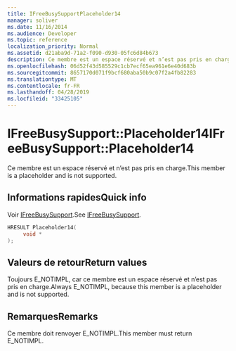 ```yaml
---
title: IFreeBusySupportPlaceholder14
manager: soliver
ms.date: 11/16/2014
ms.audience: Developer
ms.topic: reference
localization_priority: Normal
ms.assetid: d21aba9d-71a2-f090-d930-05fc6d84b673
description: Ce membre est un espace réservé et n’est pas pris en charge.
ms.openlocfilehash: 06d52f43d585529c1cb7ecf65ea961e6e40d683b
ms.sourcegitcommit: 8657170d071f9bcf680aba50b9c07f2a4fb82283
ms.translationtype: MT
ms.contentlocale: fr-FR
ms.lasthandoff: 04/28/2019
ms.locfileid: "33425105"
---
```

# <a name="ifreebusysupportplaceholder14"></a><span data-ttu-id="3eff1-103">IFreeBusySupport::Placeholder14</span><span class="sxs-lookup"><span data-stu-id="3eff1-103">IFreeBusySupport::Placeholder14</span></span>

<span data-ttu-id="3eff1-104">Ce membre est un espace réservé et n’est pas pris en charge.</span><span class="sxs-lookup"><span data-stu-id="3eff1-104">This member is a placeholder and is not supported.</span></span>
  
## <a name="quick-info"></a><span data-ttu-id="3eff1-105">Informations rapides</span><span class="sxs-lookup"><span data-stu-id="3eff1-105">Quick info</span></span>

<span data-ttu-id="3eff1-106">Voir [IFreeBusySupport](ifreebusysupport.md).</span><span class="sxs-lookup"><span data-stu-id="3eff1-106">See [IFreeBusySupport](ifreebusysupport.md).</span></span>
  
```cpp
HRESULT Placeholder14( 
     void * 
);

```

## <a name="return-values"></a><span data-ttu-id="3eff1-107">Valeurs de retour</span><span class="sxs-lookup"><span data-stu-id="3eff1-107">Return values</span></span>

<span data-ttu-id="3eff1-108">Toujours E_NOTIMPL, car ce membre est un espace réservé et n’est pas pris en charge.</span><span class="sxs-lookup"><span data-stu-id="3eff1-108">Always E_NOTIMPL, because this member is a placeholder and is not supported.</span></span>
  
## <a name="remarks"></a><span data-ttu-id="3eff1-109">Remarques</span><span class="sxs-lookup"><span data-stu-id="3eff1-109">Remarks</span></span>

<span data-ttu-id="3eff1-110">Ce membre doit renvoyer E_NOTIMPL.</span><span class="sxs-lookup"><span data-stu-id="3eff1-110">This member must return E_NOTIMPL.</span></span>
  

